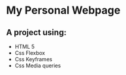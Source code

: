 <h1>My Personal Webpage</h1>

<h2>A project using:</h2>
<ul>
  <li>HTML 5</li>
  <li>Css Flexbox</li>
  <li>Css Keyframes</li>
  <li>Css Media queries</li>
</ul>
